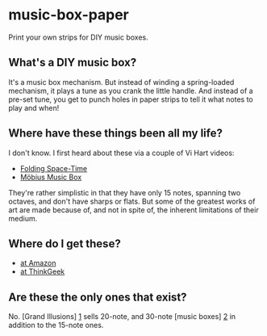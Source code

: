 music-box-paper
===============

Print your own strips for DIY music boxes.

What's a DIY music box?
-----------------------

It's a music box mechanism.  But instead of winding a spring-loaded
mechanism, it plays a tune as you crank the little handle.  And
instead of a pre-set tune, you get to punch holes in paper strips to
tell it what notes to play and when!

Where have these things been all my life?
-----------------------------------------

I don't know.  I first heard about these via a couple of Vi Hart
videos:

- [Folding Space-Time](http://www.youtube.com/watch?v=WkmPDOq2WfA)
- [Möbius Music Box](http://www.youtube.com/watch?v=3iMI_uOM_fY)

They're rather simplistic in that they have only 15 notes, spanning
two octaves, and don't have sharps or flats.  But some of the greatest
works of art are made because of, and not in spite of, the inherent
limitations of their medium.

Where do I get these?
---------------------

- [at Amazon](http://www.amazon.com/Kikkerland-Make-Your-Own-Music/dp/B000HAUEFY)
- [at ThinkGeek](http://www.thinkgeek.com/product/8f7f/)

Are these the only ones that exist?
-----------------------------------

No.  [Grand Illusions] [1] sells 20-note, and 30-note [music boxes]
[2] in addition to the 15-note ones.

  [1]: http://www.grand-illusions.com/
  [2]: http://www.grand-illusions.com/acatalog/Music_and_Audio_Toys.html

